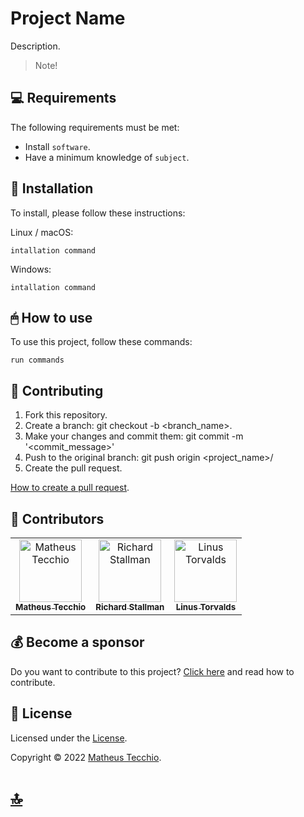 # Project Name

Description.

> Note!

## 💻 Requirements

The following requirements must be met:

* Install `software`.
* Have a minimum knowledge of `subject`.

## 💾 Installation

To install, please follow these instructions:

Linux / macOS:
```
intallation command
```

Windows:
```
intallation command
```

## 🖱 How to use

To use this project, follow these commands:

```
run commands
```

## 🔰 Contributing

1. Fork this repository.
2. Create a branch: git checkout -b <branch_name>.
3. Make your changes and commit them: git commit -m '<commit_message>'
4. Push to the original branch: git push origin <project_name>/<location>
5. Create the pull request.
  
[How to create a pull request](https://help.github.com/en/github/collaborating-with-issues-and-pull-requests/creating-a-pull-request).

## 📛 Contributors
<table>
  <tr>
    <td align="center">
      <a href="https://github.com/matheustecchio">
        <img src="https://avatars.githubusercontent.com/u/52295230?v=4" width="100px;" alt="Matheus Tecchio"/><br>
        <sub>
          <b>Matheus Tecchio</b>
        </sub>
      </a>
    </td>
    <td align="center">
      <a href="#">
        <img src="https://avatars.githubusercontent.com/u/104239089?v=4" width="100px;" alt="Richard Stallman"/><br>
        <sub>
          <b>Richard Stallman</b>
        </sub>
      </a>
    </td>
    <td align="center">
      <a href="#">
        <img src="https://avatars.githubusercontent.com/u/1024025?v=4" width="100px;" alt="Linus Torvalds"/><br>
        <sub>
          <b>Linus Torvalds</b>
        </sub>
      </a>
    </td>
  </tr>
</table>


## 💰 Become a sponsor

Do you want to contribute to this project? [Click here](SPONSOR.md) and read how to contribute.
  
## 📝 License

Licensed under the [License](./LICENSE).

Copyright © 2022 [Matheus Tecchio](https://github.com/matheustecchio).

# [🔝](#Project-Name)<br>
